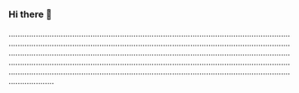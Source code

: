 ### Hi there 👋

................................................................................................................................................................................................................................................................................................................................................................................................................................................................................................................................................................................................................................................................
